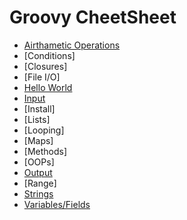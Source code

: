 # Groovy CheetSheet

 - [Airthametic Operations](https://github.com/mnp014/Groovy/blob/master/Airthmatic%20Operaations.md)
 - [Conditions]
 - [Closures]
 - [File I/O]
 - [Hello World](https://github.com/mnp014/Groovy/blob/master/Hello%20World.md)
 - [Input](https://github.com/mnp014/Groovy/blob/master/Input.md)
 - [Install]
 - [Lists]
 - [Looping]
 - [Maps]
 - [Methods]
 - [OOPs]
 - [Output](https://github.com/mnp014/Groovy/blob/master/Output.md)
 - [Range]
 - [Strings](https://github.com/mnp014/Groovy/blob/master/String%20Operations.md)
 - [Variables/Fields](https://github.com/mnp014/Groovy/blob/master/Define%20Variables%20or%20Field.md)

